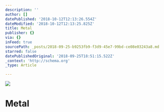 ```yaml
---
description: ''
author: []
datePublished: '2018-10-12T12:13:26.554Z'
dateModified: '2018-10-12T12:13:25.825Z'
title: Metal
publisher: {}
via: {}
inFeed: true
sourcePath: _posts/2018-09-25-b9253fb9-f3d9-45e7-99bd-ce08e03243a8.md
starred: false
datePublishedOriginal: '2018-09-25T18:51:15.522Z'
_context: 'http://schema.org'
_type: Article

---
```

![](https://the-grid-user-content.s3-us-west-2.amazonaws.com/b5ebbe9b-948c-454b-91ab-44f5a950966e.jpg)

# Metal
